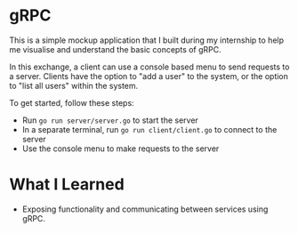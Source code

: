 # gRPC

This is a simple mockup application that I built during my internship to help me visualise and understand the basic concepts of gRPC.

In this exchange, a client can use a console based menu to send requests to a server. Clients have the option to "add a user" to the system, or the option to "list all users" within the system.

To get started, follow these steps:

- Run `go run server/server.go` to start the server
- In a separate terminal, run `go run client/client.go` to connect to the server
- Use the console menu to make requests to the server

# What I Learned

- Exposing functionality and communicating between services using gRPC.
